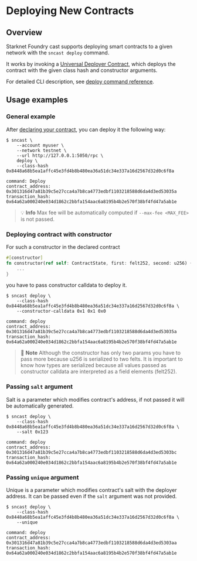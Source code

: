 # Deploying New Contracts

## Overview

Starknet Foundry cast supports deploying smart contracts to a given network with the `sncast deploy` command.

It works by invoking a [Universal Deployer Contract](https://docs.openzeppelin.com/contracts-cairo/0.6.1/udc), which deploys the contract with the given class hash and constructor arguments.

For detailed CLI description, see [deploy command reference](../appendix/cast/deploy.md).

## Usage examples

### General example

After [declaring your contract](./declare.md), you can deploy it the following way:

```shell
$ sncast \
    --account myuser \
    --network testnet \
    --url http://127.0.0.1:5050/rpc \
    deploy \
    --class-hash 0x8448a68b5ea1affc45e3fd4b8b480ea36a51dc34e337a16d2567d32d0c6f8a

command: Deploy
contract_address: 0x301316d47a81b39c5e27cca4a7b8ca4773edbf1103218588d6da4d3ed53035a
transaction_hash: 0x64a62a000240e034d1862c2bbfa154aac6a8195b4b2e570f38bf4fd47a5ab1e
```

> 💡 **Info**
> Max fee will be automatically computed if `--max-fee <MAX_FEE>` is not passed.

### Deploying contract with constructor

For such a constructor in the declared contract

```rust    
#[constructor]
fn constructor(ref self: ContractState, first: felt252, second: u256) {
    ...
}
```

you have to pass constructor calldata to deploy it.

```shell
$ sncast deploy \
    --class-hash 0x8448a68b5ea1affc45e3fd4b8b480ea36a51dc34e337a16d2567d32d0c6f8a \
    --constructor-calldata 0x1 0x1 0x0
    
command: deploy
contract_address: 0x301316d47a81b39c5e27cca4a7b8ca4773edbf1103218588d6da4d3ed53035a
transaction_hash: 0x64a62a000240e034d1862c2bbfa154aac6a8195b4b2e570f38bf4fd47a5ab1e
```

> 📝 **Note**
> Although the constructor has only two params you have to pass more because u256 is serialized to two felts.
> It is important to know how types are serialized because all values passed as constructor calldata are
> interpreted as a field elements (felt252).

### Passing `salt` argument

Salt is a parameter which modifies contract's address, if not passed it will be automatically generated.

```shell
$ sncast deploy \
    --class-hash 0x8448a68b5ea1affc45e3fd4b8b480ea36a51dc34e337a16d2567d32d0c6f8a \
    --salt 0x123
    
command: deploy
contract_address: 0x301316d47a81b39c5e27cca4a7b8ca4773edbf1103218588d6da4d3ed5303bc
transaction_hash: 0x64a62a000240e034d1862c2bbfa154aac6a8195b4b2e570f38bf4fd47a5ab1e
```

### Passing `unique` argument

Unique is a parameter which modifies contract's salt with the deployer address.
It can be passed even if the `salt` argument was not provided.

```shell
$ sncast deploy \
    --class-hash 0x8448a68b5ea1affc45e3fd4b8b480ea36a51dc34e337a16d2567d32d0c6f8a \
    --unique
    
command: deploy
contract_address: 0x301316d47a81b39c5e27cca4a7b8ca4773edbf1103218588d6da4d3ed5303aa
transaction_hash: 0x64a62a000240e034d1862c2bbfa154aac6a8195b4b2e570f38bf4fd47a5ab1e
```
